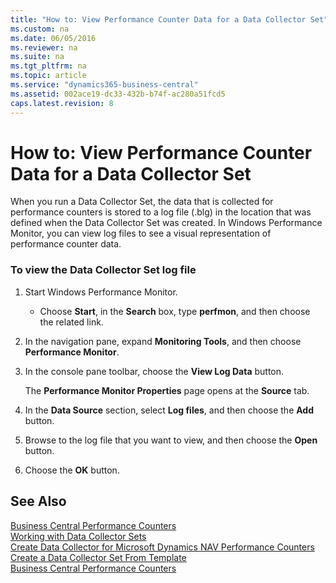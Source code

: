 ```yaml
---
title: "How to: View Performance Counter Data for a Data Collector Set"
ms.custom: na
ms.date: 06/05/2016
ms.reviewer: na
ms.suite: na
ms.tgt_pltfrm: na
ms.topic: article
ms.service: "dynamics365-business-central"
ms.assetid: 002ace19-dc33-432b-b74f-ac280a51fcd5
caps.latest.revision: 8
---
```

# How to: View Performance Counter Data for a Data Collector Set
When you run a Data Collector Set, the data that is collected for performance counters is stored to a log file \(.blg\) in the location that was defined when the Data Collector Set was created. In Windows Performance Monitor, you can view log files to see a visual representation of performance counter data.  
  
### To view the Data Collector Set log file  
  
1.  Start Windows Performance Monitor.  
  
    -   Choose **Start**, in the **Search** box, type **perfmon**, and then choose the related link.  
  
2.  In the navigation pane, expand **Monitoring Tools**, and then choose **Performance Monitor**.  
  
3.  In the console pane toolbar, choose the **View Log Data** button.  
  
     The **Performance Monitor Properties** page opens at the **Source** tab.  
  
4.  In the **Data Source** section, select **Log files**, and then choose the **Add** button.  
  
5.  Browse to the log file that you want to view, and then choose the **Open** button.  
  
6.  Choose the **OK** button.  
  
## See Also  
 [Business Central Performance Counters](performance-counters.md)   
 [Working with Data Collector Sets](monitor-work-with-data-collector-sets.md)   
 [Create Data Collector for Microsoft Dynamics NAV Performance Counters](create-data-collector-performance-counters.md)   
 [Create a Data Collector Set From Template](monitor-create-data-collector-set-from-template.md)   
 [Business Central Performance Counters](performance-counters.md)
